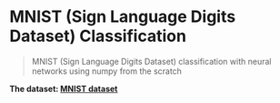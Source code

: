 # MNIST (Sign Language Digits Dataset) Classification
> MNIST (Sign Language Digits Dataset) classification with neural networks using numpy from the scratch

**The dataset: [MNIST dataset](https://www.kaggle.com/code/kanncaa1/deep-learning-tutorial-for-beginners/data)**
